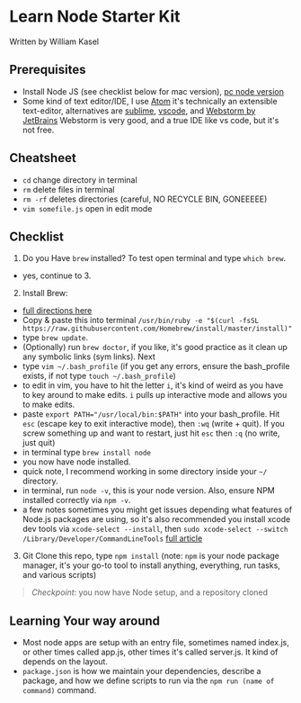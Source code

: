# Learn Node Starter Kit
Written by William Kasel

## Prerequisites
- Install Node JS (see checklist below for mac version), [pc node version](https://www.guru99.com/download-install-node-js.html)
- Some kind of text editor/IDE, I use [Atom](https://atom.io) it's technically an extensible text-editor, alternatives are [sublime](asd), [vscode](https://code.visualstudio.com/), and [Webstorm by JetBrains](https://www.jetbrains.com/webstorm/) Webstorm is very good, and a true IDE like vs code, but it's not free.

## Cheatsheet
- `cd` change directory in terminal
- `rm` delete files in terminal
- `rm -rf` deletes directories (careful, NO RECYCLE BIN, GONEEEEE)
- `vim somefile.js` open in edit mode

## Checklist
1. Do you Have `brew` installed? To test open terminal and type `which brew`.
  - yes, continue to 3.
2. Install Brew:
  - [full directions here](https://changelog.com/posts/install-node-js-with-homebrew-on-os-x)
  - Copy & paste this into terminal `/usr/bin/ruby -e "$(curl -fsSL https://raw.githubusercontent.com/Homebrew/install/master/install)"`
  - type `brew update`.
  - (Optionally) run `brew doctor`, if you like, it's good practice as it clean up any symbolic links (sym links). Next
  - type `vim ~/.bash_profile` (if you get any errors, ensure the bash_profile exists, if not type `touch ~/.bash_profile`)
  - to edit in vim, you have to hit the letter `i`, it's kind of weird as you have to key around to make edits. `i` pulls up interactive mode and allows you to make edits.
  - paste `export PATH="/usr/local/bin:$PATH"` into your bash_profile. Hit `esc` (escape key to exit interactive mode), then `:wq` (write + quit). If you screw something up and want to restart, just hit `esc` then `:q` (no write, just quit)
  - in terminal type `brew install node`
  - you now have node installed.
  - quick note, I recommend working in some directory inside your `~/` directory.
  - in terminal, run `node -v`, this is your node version. Also, ensure NPM installed correctly via `npm -v`.
  - a few notes sometimes you might get issues depending what features of Node.js packages are using, so it's also recommended you install xcode dev tools via `xcode-select --install`, then `sudo xcode-select --switch /Library/Developer/CommandLineTools` [full article](https://github.com/nodejs/node-gyp/issues/569)
3. Git Clone this repo, type `npm install` (note: `npm` is your node package manager, it's your go-to tool to install anything, everything, run tasks, and various scripts)

> _Checkpoint_: you now have Node setup, and a repository cloned

## Learning Your way around
  - Most node apps are setup with an entry file, sometimes named index.js, or other times called app.js, other times it's called server.js. It kind of depends on the layout.
  - `package.json` is how we maintain your dependencies, describe a package, and how we define scripts to run via the `npm run (name of command)` command.
